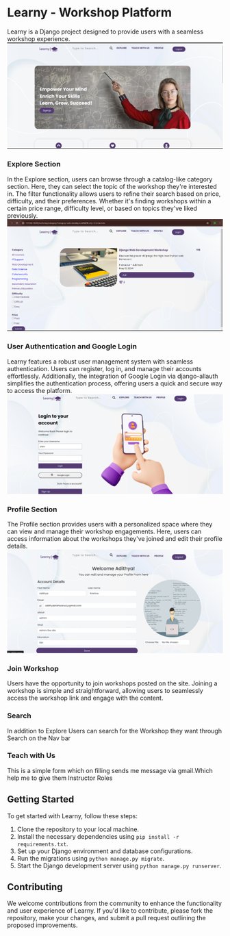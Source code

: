 # Learny - Workshop Platform

Learny is a Django project designed to provide users with a seamless workshop experience. 
![alt text](project-demo/image-3.png)

### Explore Section

In the Explore section, users can browse through a catalog-like category section. Here, they can select the topic of the workshop they're interested in. The filter functionality allows users to refine their search based on price, difficulty, and their preferences. Whether it's finding workshops within a certain price range, difficulty level, or based on topics they've liked previously.
![alt text](project-demo/image.png)

### User Authentication and Google Login

Learny features a robust user management system with seamless authentication. Users can register, log in, and manage their accounts effortlessly. Additionally, the integration of Google Login via django-allauth simplifies the authentication process, offering users a quick and secure way to access the platform.
![alt text](project-demo/image-1.png)

### Profile Section

The Profile section provides users with a personalized space where they can view and manage their workshop engagements. Here, users can access information about the workshops they've joined and edit their profile details.
![alt text](project-demo/image-2.png)

### Join Workshop

Users have the opportunity to join workshops posted on the site. Joining a workshop is simple and straightforward, allowing users to seamlessly access the workshop link and engage with the content.

### Search
In addition to Explore Users can search for the Workshop they want through Search on the Nav bar

### Teach with Us
This is a simple form which on filling sends me message via gmail.Which help me to give them Instructor Roles
## Getting Started

To get started with Learny, follow these steps:

1. Clone the repository to your local machine.
2. Install the necessary dependencies using `pip install -r requirements.txt`.
3. Set up your Django environment and database configurations.
4. Run the migrations using `python manage.py migrate`.
5. Start the Django development server using `python manage.py runserver`.

## Contributing

We welcome contributions from the community to enhance the functionality and user experience of Learny. If you'd like to contribute, please fork the repository, make your changes, and submit a pull request outlining the proposed improvements.

